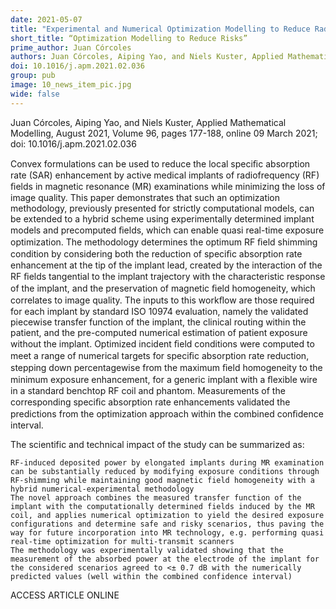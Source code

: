 ```yaml
---
date: 2021-05-07
title: "Experimental and Numerical Optimization Modelling to Reduce Radiofrequency-Induced Risks of Magnetic Resonance Examinations on Leaded Implants"
short_title: “Optimization Modelling to Reduce Risks”
prime_author: Juan Córcoles
authors: Juan Córcoles, Aiping Yao, and Niels Kuster, Applied Mathematical Modelling, August 2021, Volume 96, pages 177-188, online 09 March 2021
doi: 10.1016/j.apm.2021.02.036
group: pub
image: 10_news_item_pic.jpg
wide: false
---
```

Juan Córcoles, Aiping Yao, and Niels Kuster, Applied Mathematical Modelling, August 2021, Volume 96, pages 177-188, online 09 March 2021; doi: 10.1016/j.apm.2021.02.036

Convex formulations can be used to reduce the local speciﬁc absorption rate (SAR) enhancement by active medical implants of radiofrequency (RF) ﬁelds in magnetic resonance (MR) examinations while minimizing the loss of image quality. This paper demonstrates that such an optimization methodology, previously presented for strictly computational models, can be extended to a hybrid scheme using experimentally determined implant models and precomputed ﬁelds, which can enable quasi real-time exposure optimization. The methodology determines the optimum RF ﬁeld shimming condition by considering both the reduction of speciﬁc absorption rate enhancement at the tip of the implant lead, created by the interaction of the RF ﬁelds tangential to the implant trajectory with the characteristic response of the implant, and the preservation of magnetic ﬁeld homogeneity, which correlates to image quality. The inputs to this workﬂow are those required for each implant by standard ISO 10974 evaluation, namely the validated piecewise transfer function of the implant, the clinical routing within the patient, and the pre-computed numerical estimation of patient exposure without the implant. Optimized incident ﬁeld conditions were computed to meet a range of numerical targets for speciﬁc absorption rate reduction, stepping down percentagewise from the maximum ﬁeld homogeneity to the minimum exposure enhancement, for a generic implant with a ﬂexible wire in a standard benchtop RF coil and phantom. Measurements of the corresponding speciﬁc absorption rate enhancements validated the predictions from the optimization approach within the combined conﬁdence interval.

The scientific and technical impact of the study can be summarized as:

    RF-induced deposited power by elongated implants during MR examination can be substantially reduced by modifying exposure conditions through RF-shimming while maintaining good magnetic field homogeneity with a hybrid numerical-experimental methodology
    The novel approach combines the measured transfer function of the implant with the computationally determined fields induced by the MR coil, and applies numerical optimization to yield the desired exposure configurations and determine safe and risky scenarios, thus paving the way for future incorporation into MR technology, e.g. performing quasi real-time optimization for multi-transmit scanners
    The methodology was experimentally validated showing that the measurement of the absorbed power at the electrode of the implant for the considered scenarios agreed to <± 0.7 dB with the numerically predicted values (well within the combined confidence interval)

ACCESS ARTICLE ONLINE
